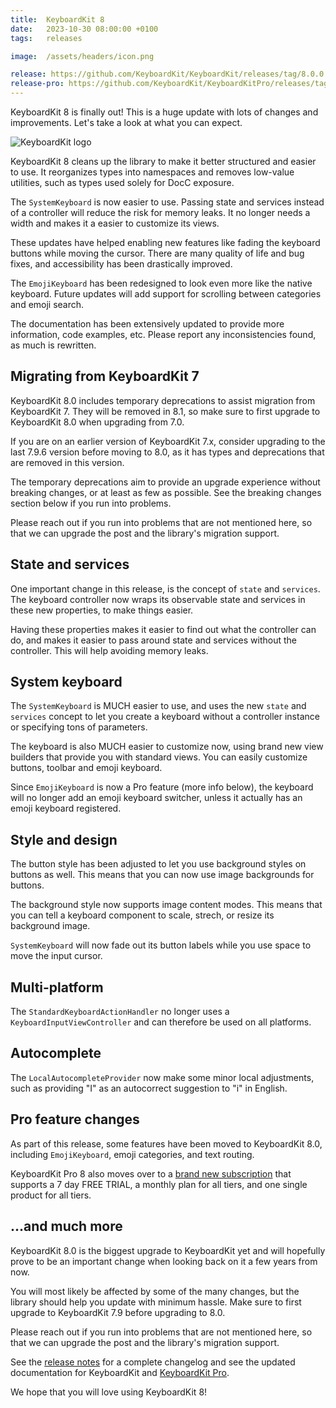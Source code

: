 ```yaml
---
title:  KeyboardKit 8
date:   2023-10-30 08:00:00 +0100
tags:   releases

image:  /assets/headers/icon.png

release: https://github.com/KeyboardKit/KeyboardKit/releases/tag/8.0.0
release-pro: https://github.com/KeyboardKit/KeyboardKitPro/releases/tag/8.0.0
---
```


KeyboardKit 8 is finally out! This is a huge update with lots of changes and improvements. Let's take a look at what you can expect.

![KeyboardKit logo]({{page.image}})

KeyboardKit 8 cleans up the library to make it better structured and easier to use. It reorganizes types into namespaces and removes low-value utilities, such as types used solely for DocC exposure.

The `SystemKeyboard` is now easier to use. Passing state and services instead of a controller will reduce the risk for memory leaks. It no longer needs a width and makes it a easier to customize its views.

These updates have helped enabling new features like fading the keyboard buttons while moving the cursor. There are many quality of life and bug fixes, and accessibility has been drastically improved.

The `EmojiKeyboard` has been redesigned to look even more like the native keyboard. Future updates will add support for scrolling between categories and emoji search.

The documentation has been extensively updated to provide more information, code examples, etc. Please report any inconsistencies found, as much is rewritten.


## Migrating from KeyboardKit 7

KeyboardKit 8.0 includes temporary deprecations to assist migration from KeyboardKit 7. They will be removed in 8.1, so make sure to first upgrade to KeyboardKit 8.0 when upgrading from 7.0.

If you are on an earlier version of KeyboardKit 7.x, consider upgrading to the last 7.9.6 version before moving to 8.0, as it has types and deprecations that are removed in this version.

The temporary deprecations aim to provide an upgrade experience without breaking changes, or at least as few as possible. See the breaking changes section below if you run into problems. 

Please reach out if you run into problems that are not mentioned here, so that we can upgrade the post and the library's migration support.


## State and services

One important change in this release, is the concept of `state` and `services`. The keyboard controller now wraps its observable state and services in these new properties, to make things easier.

Having these properties makes it easier to find out what the controller can do, and makes it easier to pass around state and services without the controller. This will help avoiding memory leaks.


## System keyboard

The `SystemKeyboard` is MUCH easier to use, and uses the new `state` and `services` concept to let you create a keyboard without a controller instance or specifying tons of parameters.

The keyboard is also MUCH easier to customize now, using brand new view builders that provide you with standard views. You can easily customize buttons, toolbar and emoji keyboard.

Since `EmojiKeyboard` is now a Pro feature (more info below), the keyboard will no longer add an emoji keyboard switcher, unless it actually has an emoji keyboard registered.




## Style and design

The button style has been adjusted to let you use background styles on buttons as well. This means that you can now use image backgrounds for buttons. 

The background style now supports image content modes. This means that you can tell a keyboard component to scale, strech, or resize its background image.

`SystemKeyboard` will now fade out its button labels while you use space to move the input cursor.


## Multi-platform

The `StandardKeyboardActionHandler` no longer uses a `KeyboardInputViewController` and can therefore be used on all platforms.


## Autocomplete

The `LocalAutocompleteProvider` now make some minor local adjustments, such as providing "I" as an autocorrect suggestion to "i" in English.


## Pro feature changes

As part of this release, some features have been moved to KeyboardKit 8.0, including `EmojiKeyboard`, emoji categories, and text routing.

KeyboardKit Pro 8 also moves over to a [brand new subscription]({{site.urls.gumroad}}) that supports a 7 day FREE TRIAL, a monthly plan for all tiers, and one single product for all tiers.


## ...and much more

KeyboardKit 8.0 is the biggest upgrade to KeyboardKit yet and will hopefully prove to be an important change when looking back on it a few years from now.

You will most likely be affected by some of the many changes, but the library should help you update with minimum hassle. Make sure to first upgrade to KeyboardKit 7.9 before upgrading to 8.0.

Please reach out if you run into problems that are not mentioned here, so that we can upgrade the post and the library's migration support.

See the [release notes]({{page.release}}) for a complete changelog and see the updated documentation for KeyboardKit and [KeyboardKit Pro]({{page.release-pro}}).

We hope that you will love using KeyboardKit 8!